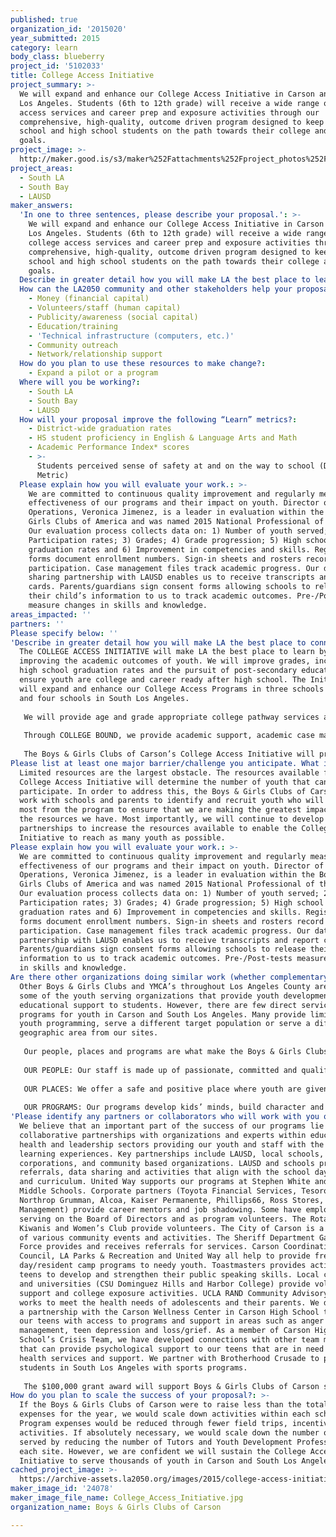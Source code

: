 ```yaml
---
published: true
organization_id: '2015020'
year_submitted: 2015
category: learn
body_class: blueberry
project_id: '5102033'
title: College Access Initiative
project_summary: >-
  We will expand and enhance our College Access Initiative in Carson and South
  Los Angeles. Students (6th to 12th grade) will receive a wide range of college
  access services and career prep and exposure activities through our
  comprehensive, high-quality, outcome driven program designed to keep middle
  school and high school students on the path towards their college and career
  goals.
project_image: >-
  http://maker.good.is/s3/maker%252Fattachments%252Fproject_photos%252Fimages%252F24078%252Fdisplay%252FCollege_Access_Initiative.jpg=c570x385
project_areas:
  - South LA
  - South Bay
  - LAUSD
maker_answers:
  'In one to three sentences, please describe your proposal.': >-
    We will expand and enhance our College Access Initiative in Carson and South
    Los Angeles. Students (6th to 12th grade) will receive a wide range of
    college access services and career prep and exposure activities through our
    comprehensive, high-quality, outcome driven program designed to keep middle
    school and high school students on the path towards their college and career
    goals.
  Describe in greater detail how you will make LA the best place to learn.: "The COLLEGE ACCESS INITIATIVE will make LA the best place to learn by improving the academic outcomes of youth. We will improve grades, increase high school graduation rates and the pursuit of post-secondary education and ensure youth are college and career ready after high school. The Initiative will expand and enhance our College Access Programs in three schools in Carson and four schools in South Los Angeles.\r\n\r\nWe will provide age and grade appropriate college pathway services at 4 middle schools through our AIM (ACHIEVEMENT IN MIDDLE SCHOOL) FOR COLLEGE component. AIM provides activities to help middle school students begin developing their college and career path. ACADEMIC CASE MANAGEMENT focuses on academic course work, study habits, preparing for high school and an introduction to college. WORKSHOPS introduce youth to college, the college pathway and what they need to begin doing now to achieve their academic goals. Youth build life skills that will help them succeed academically (study skills, time management, note taking etc.) and in their careers (mock interviews, professional etiquette and networking). AIM transition activities at our elementary school sites prepare incoming 6th grade students and parents for middle school.\r\n\r\nThrough COLLEGE BOUND, we provide academic support, academic case management and college pathway services to high school youth. ACADEMIC SUPPORT includes tutoring, homework help and writing workshops. Students receive a vast array of COLLEGE PATHWAY PROGRAMMING from SAT, ACT, and CAHSEE prep, to assistance in preparing college, scholarship, and financial aid applications. ACADEMIC CASE MANAGEMENT focuses on preparing for high school graduation, post-secondary options and preparing for success after high school. COLLEGE EXPOSURE activities include college visits, conferences and guest speakers; inspiring youth to pursue post-secondary education. WORKSHOPS cover a vast range of topics from choosing the write college to financial aid. Targeted workshops for 12th grade youth cover topics that help to develop life skills, prepare for success in the workforce and build skills to make appropriate educational and career choices. \r\n\r\nThe Boys & Girls Clubs of Carson’s College Access Initiative will provide at-risk, underserved youth with the tools, support and resources to develop the skills and confidence they need to reach their goals and achieve their full potential."
  How can the LA2050 community and other stakeholders help your proposal succeed?:
    - Money (financial capital)
    - Volunteers/staff (human capital)
    - Publicity/awareness (social capital)
    - Education/training
    - 'Technical infrastructure (computers, etc.)'
    - Community outreach
    - Network/relationship support
  How do you plan to use these resources to make change?:
    - Expand a pilot or a program
  Where will you be working?:
    - South LA
    - South Bay
    - LAUSD
  How will your proposal improve the following “Learn” metrics?:
    - District-wide graduation rates
    - HS student proficiency in English & Language Arts and Math
    - Academic Performance Index* scores
    - >-
      Students perceived sense of safety at and on the way to school (Dream
      Metric)
  Please explain how you will evaluate your work.: >-
    We are committed to continuous quality improvement and regularly measure the
    effectiveness of our programs and their impact on youth. Director of
    Operations, Veronica Jimenez, is a leader in evaluation within the Boys &
    Girls Clubs of America and was named 2015 National Professional of the Year.
    Our evaluation process collects data on: 1) Number of youth served; 2)
    Participation rates; 3) Grades; 4) Grade progression; 5) High school
    graduation rates and 6) Improvement in competencies and skills. Registration
    forms document enrollment numbers. Sign-in sheets and rosters record
    participation. Case management files track academic progress. Our data
    sharing partnership with LAUSD enables us to receive transcripts and report
    cards. Parents/guardians sign consent forms allowing schools to release
    their child’s information to us to track academic outcomes. Pre-/Post-tests
    measure changes in skills and knowledge. 
areas_impacted: ''
partners: ''
Please specify below: ''
'Describe in greater detail how you will make LA the best place to connect:': >-
  The COLLEGE ACCESS INITIATIVE will make LA the best place to learn by
  improving the academic outcomes of youth. We will improve grades, increase
  high school graduation rates and the pursuit of post-secondary education and
  ensure youth are college and career ready after high school. The Initiative
  will expand and enhance our College Access Programs in three schools in Carson
  and four schools in South Los Angeles.
   
   We will provide age and grade appropriate college pathway services at 4 middle schools through our AIM (ACHIEVEMENT IN MIDDLE SCHOOL) FOR COLLEGE component. AIM provides activities to help middle school students begin developing their college and career path. ACADEMIC CASE MANAGEMENT focuses on academic course work, study habits, preparing for high school and an introduction to college. WORKSHOPS introduce youth to college, the college pathway and what they need to begin doing now to achieve their academic goals. Youth build life skills that will help them succeed academically (study skills, time management, note taking etc.) and in their careers (mock interviews, professional etiquette and networking). AIM transition activities at our elementary school sites prepare incoming 6th grade students and parents for middle school.
   
   Through COLLEGE BOUND, we provide academic support, academic case management and college pathway services to high school youth. ACADEMIC SUPPORT includes tutoring, homework help and writing workshops. Students receive a vast array of COLLEGE PATHWAY PROGRAMMING from SAT, ACT, and CAHSEE prep, to assistance in preparing college, scholarship, and financial aid applications. ACADEMIC CASE MANAGEMENT focuses on preparing for high school graduation, post-secondary options and preparing for success after high school. COLLEGE EXPOSURE activities include college visits, conferences and guest speakers; inspiring youth to pursue post-secondary education. WORKSHOPS cover a vast range of topics from choosing the write college to financial aid. Targeted workshops for 12th grade youth cover topics that help to develop life skills, prepare for success in the workforce and build skills to make appropriate educational and career choices. 
   
   The Boys & Girls Clubs of Carson’s College Access Initiative will provide at-risk, underserved youth with the tools, support and resources to develop the skills and confidence they need to reach their goals and achieve their full potential.
Please list at least one major barrier/challenge you anticipate. What is your strategy for overcoming these obstacles?: >-
  Limited resources are the largest obstacle. The resources available for the
  College Access Initiative will determine the number of youth that can
  participate. In order to address this, the Boys & Girls Clubs of Carson will
  work with schools and parents to identify and recruit youth who will benefit
  most from the program to ensure that we are making the greatest impact with
  the resources we have. Most importantly, we will continue to develop
  partnerships to increase the resources available to enable the College Access
  Initiative to reach as many youth as possible.
Please explain how you will evaluate your work.: >-
  We are committed to continuous quality improvement and regularly measure the
  effectiveness of our programs and their impact on youth. Director of
  Operations, Veronica Jimenez, is a leader in evaluation within the Boys &
  Girls Clubs of America and was named 2015 National Professional of the Year.
  Our evaluation process collects data on: 1) Number of youth served; 2)
  Participation rates; 3) Grades; 4) Grade progression; 5) High school
  graduation rates and 6) Improvement in competencies and skills. Registration
  forms document enrollment numbers. Sign-in sheets and rosters record
  participation. Case management files track academic progress. Our data sharing
  partnership with LAUSD enables us to receive transcripts and report cards.
  Parents/guardians sign consent forms allowing schools to release their child’s
  information to us to track academic outcomes. Pre-/Post-tests measure changes
  in skills and knowledge.
Are there other organizations doing similar work (whether complementary or competitive)? What is unique about your proposed approach?: >-
  Other Boys & Girls Clubs and YMCA’s throughout Los Angeles County are just
  some of the youth serving organizations that provide youth development and
  educational support to students. However, there are few direct service
  programs for youth in Carson and South Los Angeles. Many provide limited daily
  youth programming, serve a different target population or serve a different
  geographic area from our sites. 
   
   Our people, places and programs are what make the Boys & Girls Clubs of Carson unique.
   
   OUR PEOPLE: Our staff is made up of passionate, committed and qualified professionals who invest knowledge and time to help youth become confident individuals. The dedication and drive of our staff is what sets us apart. The people who come to work at our Clubs are drawn to the same values that define us: high expectations, impact, commitment and integrity. Our staff work to create an environment that nurtures potential, embraces opportunity and encourages growth for all. The interaction between staff and the youth we serve is based on respect, trust and commitment. All of our full-time staff possess college degrees and 63% have masters degrees. 
   
   OUR PLACES: We offer a safe and positive place where youth are given a sense of hope and opportunity for a brighter future. Our Club environments are youth-focused and fun. Youth truly enjoy coming, because the environment is welcoming and engaging. Our Clubs are designed to cultivate youths’ ability to dream, discover and develop their full potential.
   
   OUR PROGRAMS: Our programs develop kids’ minds, build character and nurture healthy lifestyles so they may thrive as adults. We focus on 3 key priority program outcomes: increased Academic Success, Healthy Lifestyles and improved Character & Citizenship. The integration of academic support with our two other core program areas enables us to address all aspects of their lives. By improving their health, well being, confidence and character we help youth reach not only their academic goals, but their personal and career goals as well. Our vision is that 100% of youth who participate in BGCC programs at least three times a week will graduate on time, live healthy, and give back to their community.
'Please identify any partners or collaborators who will work with you on this project. How much of the $100,000 grant award will each partner receive?': >-
  We believe that an important part of the success of our programs lie in our
  collaborative partnerships with organizations and experts within education,
  health and leadership sectors providing our youth and staff with the best
  learning experiences. Key partnerships include LAUSD, local schools,
  corporations, and community based organizations. LAUSD and schools provide
  referrals, data sharing and activities that align with the school day goals
  and curriculum. United Way supports our programs at Stephen White and Carnegie
  Middle Schools. Corporate partners (Toyota Financial Services, Tesoro,
  Northrop Grumman, Alcoa, Kaiser Permanente, Phillips66, Ross Stores, and Waste
  Management) provide career mentors and job shadowing. Some have employees
  serving on the Board of Directors and as program volunteers. The Rotary Club,
  Kiwanis and Women’s Club provide volunteers. The City of Carson is a partner
  of various community events and activities. The Sheriff Department Gang Task
  Force provides and receives referrals for services. Carson Coordinating
  Council, LA Parks & Recreation and United Way all help to provide free
  day/resident camp programs to needy youth. Toastmasters provides activities to
  teens to develop and strengthen their public speaking skills. Local colleges
  and universities (CSU Dominguez Hills and Harbor College) provide volunteer
  support and college exposure activities. UCLA RAND Community Advisory Board
  works to meet the health needs of adolescents and their parents. We developed
  a partnership with the Carson Wellness Center in Carson High School to provide
  our teens with access to programs and support in areas such as anger
  management, teen depression and loss/grief. As a member of Carson High
  School’s Crisis Team, we have developed connections with other team members
  that can provide psychological support to our teens that are in need of mental
  health services and support. We partner with Brotherhood Crusade to provide
  students in South Los Angeles with sports programs. 
   
   The $100,000 grant award will support Boys & Girls Clubs of Carson staff that implement the programs and work with our partners to bring in additional resources and coordinate activities.
How do you plan to scale the success of your proposal?: >-
  If the Boys & Girls Clubs of Carson were to raise less than the total budget
  expenses for the year, we would scale down activities within each school site.
  Program expenses would be reduced through fewer field trips, incentives and
  activities. If absolutely necessary, we would scale down the number of youth
  served by reducing the number of Tutors and Youth Development Professionals at
  each site. However, we are confident we will sustain the College Access
  Initiative to serve thousands of youth in Carson and South Los Angeles.
cached_project_image: >-
  https://archive-assets.la2050.org/images/2015/college-access-initiative/maker.good.is/s3/maker%252Fattachments%252Fproject_photos%252Fimages%252F24078%252Fdisplay%252FCollege_Access_Initiative.jpg=c570x385.jpg
maker_image_id: '24078'
maker_image_file_name: College_Access_Initiative.jpg
organization_name: Boys & Girls Clubs of Carson

---
```

